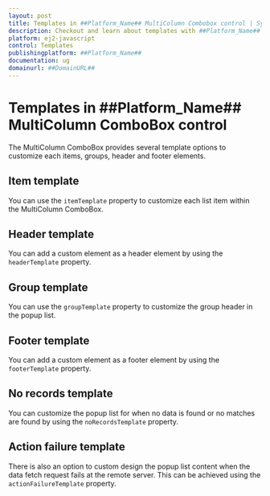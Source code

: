 ```yaml
---
layout: post
title: Templates in ##Platform_Name## MultiColumn Combobox control | Syncfusion
description: Checkout and learn about templates with ##Platform_Name## MultiColumn Combobox control of Syncfusion Essential JS 2 and more.
platform: ej2-javascript
control: Templates
publishingplatform: ##Platform_Name##
documentation: ug
domainurl: ##DomainURL##
---
```


# Templates in ##Platform_Name## MultiColumn ComboBox control

The MultiColumn ComboBox provides several template options to customize each items, groups, header and footer elements.

## Item template

You can use the `itemTemplate` property to customize each list item within the MultiColumn ComboBox.

## Header template

You can add a custom element as a header element by using the `headerTemplate` property.

## Group template

You can use the `groupTemplate` property to customize the group header in the popup list.

## Footer template

You can add a custom element as a footer element by using the `footerTemplate` property.

## No records template

You can customize the popup list for when no data is found or no matches are found by using the `noRecordsTemplate` property.

## Action failure template

There is also an option to custom design the popup list content when the data fetch request fails at the remote server. This can be achieved using the `actionFailureTemplate` property.

